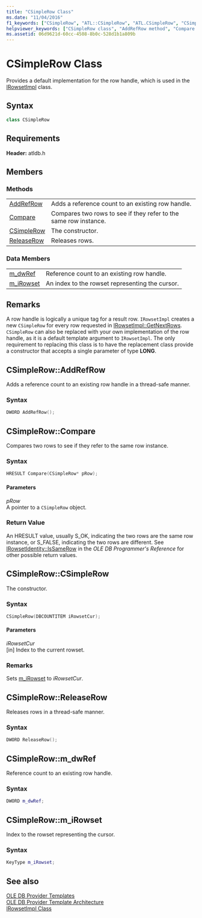 ```yaml
---
title: "CSimpleRow Class"
ms.date: "11/04/2016"
f1_keywords: ["CSimpleRow", "ATL::CSimpleRow", "ATL.CSimpleRow", "CSimpleRow::AddRefRow", "AddRefRow", "ATL.CSimpleRow.AddRefRow", "ATL::CSimpleRow::AddRefRow", "CSimpleRow.AddRefRow", "CSimpleRow.Compare", "CSimpleRow::Compare", "CSimpleRow", "ATL::CSimpleRow::CSimpleRow", "CSimpleRow.CSimpleRow", "ATL.CSimpleRow.CSimpleRow", "CSimpleRow::CSimpleRow", "ATL::CSimpleRow::ReleaseRow", "CSimpleRow::ReleaseRow", "ReleaseRow", "CSimpleRow.ReleaseRow", "ATL.CSimpleRow.ReleaseRow", "CSimpleRow.m_dwRef", "CSimpleRow::m_dwRef", "CSimpleRow::m_iRowset", "CSimpleRow.m_iRowset"]
helpviewer_keywords: ["CSimpleRow class", "AddRefRow method", "Compare method", "CSimpleRow class, constructor", "ReleaseRow method", "m_dwRef", "m_iRowset"]
ms.assetid: 06d9621d-60cc-4508-8b0c-528d1b1a809b
---
```

# CSimpleRow Class

Provides a default implementation for the row handle, which is used in the [IRowsetImpl](../../data/oledb/irowsetimpl-class.md) class.

## Syntax

```cpp
class CSimpleRow
```

## Requirements

**Header:** atldb.h

## Members

### Methods

|||
|-|-|
|[AddRefRow](#addrefrow)|Adds a reference count to an existing row handle.|
|[Compare](#compare)|Compares two rows to see if they refer to the same row instance.|
|[CSimpleRow](#csimplerow)|The constructor.|
|[ReleaseRow](#releaserow)|Releases rows.|

### Data Members

|||
|-|-|
|[m_dwRef](#dwref)|Reference count to an existing row handle.|
|[m_iRowset](#irowset)|An index to the rowset representing the cursor.|

## Remarks

A row handle is logically a unique tag for a result row. `IRowsetImpl` creates a new `CSimpleRow` for every row requested in [IRowsetImpl::GetNextRows](../../data/oledb/irowsetimpl-getnextrows.md). `CSimpleRow` can also be replaced with your own implementation of the row handle, as it is a default template argument to `IRowsetImpl`. The only requirement to replacing this class is to have the replacement class provide a constructor that accepts a single parameter of type **LONG**.

## <a name="addrefrow"></a> CSimpleRow::AddRefRow

Adds a reference count to an existing row handle in a thread-safe manner.

### Syntax

```cpp
DWORD AddRefRow();
```

## <a name="compare"></a> CSimpleRow::Compare

Compares two rows to see if they refer to the same row instance.

### Syntax

```cpp
HRESULT Compare(CSimpleRow* pRow);
```

#### Parameters

*pRow*<br/>
A pointer to a `CSimpleRow` object.

### Return Value

An HRESULT value, usually S_OK, indicating the two rows are the same row instance, or S_FALSE, indicating the two rows are different. See [IRowsetIdentity::IsSameRow](/previous-versions/windows/desktop/ms719629(v=vs.85)) in the *OLE DB Programmer's Reference* for other possible return values.

## <a name="csimplerow"></a> CSimpleRow::CSimpleRow

The constructor.

### Syntax

```cpp
CSimpleRow(DBCOUNTITEM iRowsetCur);
```

#### Parameters

*iRowsetCur*<br/>
[in] Index to the current rowset.

### Remarks

Sets [m_iRowset](../../data/oledb/csimplerow-m-irowset.md) to *iRowsetCur*.

## <a name="releaserow"></a> CSimpleRow::ReleaseRow

Releases rows in a thread-safe manner.

### Syntax

```cpp
DWORD ReleaseRow();
```

## <a name="dwref"></a> CSimpleRow::m_dwRef

Reference count to an existing row handle.

### Syntax

```cpp
DWORD m_dwRef;
```

## <a name="irowset"></a> CSimpleRow::m_iRowset

Index to the rowset representing the cursor.

### Syntax

```cpp
KeyType m_iRowset;
```

## See also

[OLE DB Provider Templates](../../data/oledb/ole-db-provider-templates-cpp.md)<br/>
[OLE DB Provider Template Architecture](../../data/oledb/ole-db-provider-template-architecture.md)<br/>
[IRowsetImpl Class](../../data/oledb/irowsetimpl-class.md)
